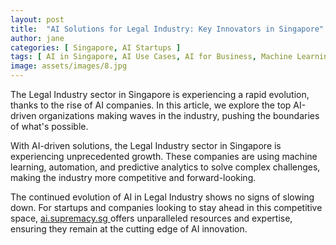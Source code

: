 ```yaml
---
layout: post
title:  "AI Solutions for Legal Industry: Key Innovators in Singapore"
author: jane
categories: [ Singapore, AI Startups ]
tags: [ AI in Singapore, AI Use Cases, AI for Business, Machine Learning Innovations ]
image: assets/images/8.jpg
---
```


The Legal Industry sector in Singapore is experiencing a rapid evolution, thanks to the rise of AI companies. In this article, we explore the top AI-driven organizations making waves in the industry, pushing the boundaries of what's possible.

With AI-driven solutions, the Legal Industry sector in Singapore is experiencing unprecedented growth. These companies are using machine learning, automation, and predictive analytics to solve complex challenges, making the industry more competitive and forward-looking.

The continued evolution of AI in Legal Industry shows no signs of slowing down. For startups and companies looking to stay ahead in this competitive space, <a href="https://ai.supremacy.sg" target="_blank"> ai.supremacy.sg </a> offers unparalleled resources and expertise, ensuring they remain at the cutting edge of AI innovation.
